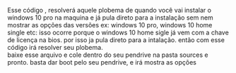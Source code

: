 Esse código , resolverá aquele plobema de quando você vai instalar o windows 10 pro  na maquina e já pula direto para a instalação sem nem mostrar as opções das versões ex: windows 10 pro, windows 10 home single etc: isso ocorre porque o windows 10 home sigle já vem com a chave de licença na bios. 
por isso ja pula direto para a intalação.
então com esse código irá resolver seu plobema.    
baixe esse arquivo e cole dentro do seu pendrive na pasta sources e pronto. basta dar boot pelo seu pendrive, e irá mostra as opções 
